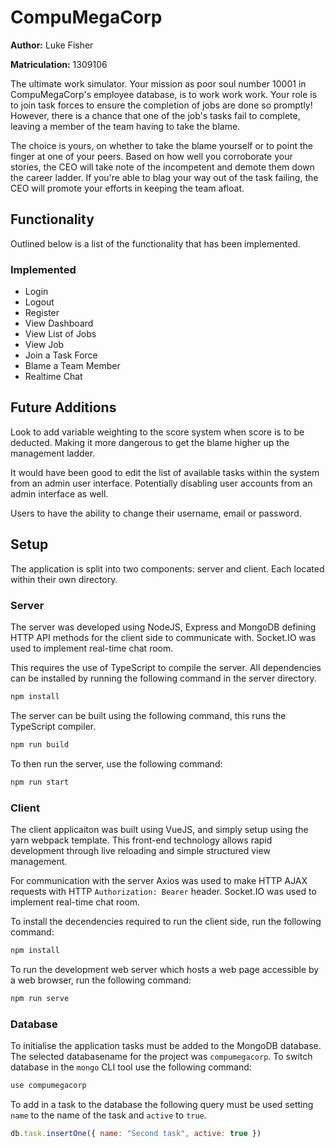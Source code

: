 # CompuMegaCorp

**Author:** Luke Fisher

**Matriculation:** 1309106

The ultimate work simulator. Your mission as poor soul number 10001 in CompuMegaCorp's employee database, is to work work work.
Your role is to join task forces to ensure the completion of jobs are done so promptly!
However, there is a chance that one of the job's tasks fail to complete, leaving a member of the team having to take the blame.

The choice is yours, on whether to take the blame yourself or to point the finger at one of your peers.
Based on how well you corroborate your stories, the CEO will take note of the incompetent and demote them down the career ladder.
If you're able to blag your way out of the task failing, the CEO will promote your efforts in keeping the team afloat.

## Functionality

Outlined below is a list of the functionality that has been implemented.

### Implemented

- Login
- Logout
- Register
- View Dashboard
- View List of Jobs
- View Job
- Join a Task Force
- Blame a Team Member
- Realtime Chat

## Future Additions

Look to add variable weighting to the score system when score is to be deducted.
Making it more dangerous to get the blame higher up the management ladder.

It would have been good to edit the list of available tasks within the system from an admin user interface.
Potentially disabling user accounts from an admin interface as well.

Users to have the ability to change their username, email or password.

## Setup

The application is split into two components: server and client. Each located within their own directory.

### Server

The server was developed using NodeJS, Express and MongoDB defining HTTP API methods for the client side to communicate with.
Socket.IO was used to implement real-time chat room.

This requires the use of TypeScript to compile the server.
All dependencies can be installed by running the following command in the server directory.

```bash
npm install
```

The server can be built using the following command, this runs the TypeScript compiler.

```bash
npm run build
```

To then run the server, use the following command:

```bash
npm run start
```

### Client

The client applicaiton was built using VueJS, and simply setup using the yarn webpack template.
This front-end technology allows rapid development through live reloading and simple structured view management.

For communication with the server Axios was used to make HTTP AJAX requests with HTTP `Authorization: Bearer` header.
Socket.IO was used to implement real-time chat room.

To install the decendencies required to run the client side, run the following command:

```bash
npm install
```

To run the development web server which hosts a web page accessible by a web browser, run the following command:

```bash
npm run serve
```

### Database

To initialise the application tasks must be added to the MongoDB database.
The selected databasename for the project was `compumegacorp`.
To switch database in the `mongo` CLI tool use the following command:

```javascript
use compumegacorp
```

To add in a task to the database the following query must be used setting `name` to the name of the task and `active` to `true`.

```javascript
db.task.insertOne({ name: "Second task", active: true })
```